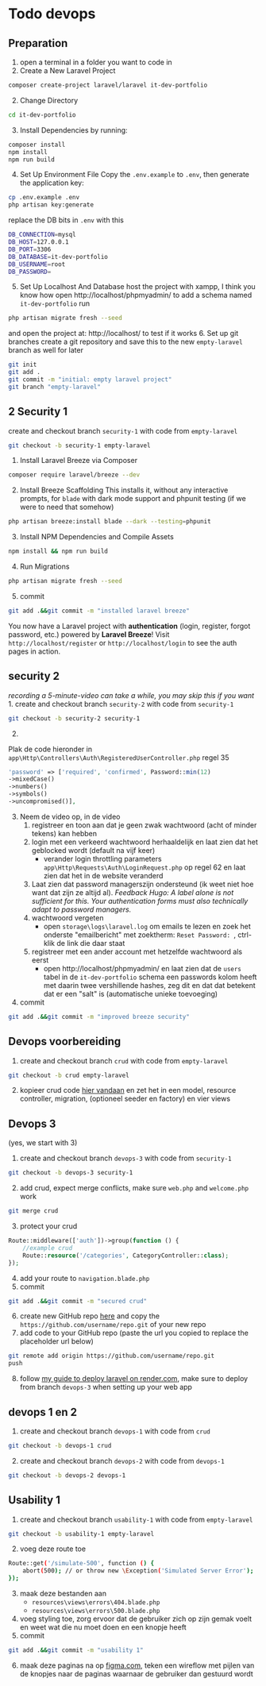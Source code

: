 # Todo devops
## Preparation
1. open a terminal in a folder you want to code in
2. Create a New Laravel Project
```bash
composer create-project laravel/laravel it-dev-portfolio
```
2. Change Directory
```bash
cd it-dev-portfolio
```
3. Install Dependencies by running:
```bash
composer install
npm install
npm run build
```
4. Set Up Environment File
Copy the `.env.example` to `.env`, then generate the application key:
```bash
cp .env.example .env
php artisan key:generate
```
replace the DB bits in `.env` with this
```bash
DB_CONNECTION=mysql
DB_HOST=127.0.0.1
DB_PORT=3306
DB_DATABASE=it-dev-portfolio
DB_USERNAME=root
DB_PASSWORD=
```
5. Set Up Localhost And Database
host the project with xampp, I think you know how
open http://localhost/phpmyadmin/ to add a schema named `it-dev-portfolio`
run 
```bash
php artisan migrate fresh --seed
```
and open the project at: http://localhost/ to test if it works
6. Set up git branches
create a git repository and save this to the new `empty-laravel` branch as well for later
```bash
git init
git add .
git commit -m "initial: empty laravel project"
git branch "empty-laravel"
```

## 2 Security 1
create and checkout branch `security-1` with code from `empty-laravel`
```bash
git checkout -b security-1 empty-laravel
```
1. Install Laravel Breeze via Composer
```bash
composer require laravel/breeze --dev
```
2. Install Breeze Scaffolding
This installs it, without any interactive prompts, for `blade` with dark mode support and phpunit testing (if we were to need that somehow)
```bash
php artisan breeze:install blade --dark --testing=phpunit
```
3. Install NPM Dependencies and Compile Assets
```bash
npm install && npm run build
```
4. Run Migrations
```bash
php artisan migrate fresh --seed
```
5. commit
```bash
git add .&&git commit -m "installed laravel breeze"
```
You now have a Laravel project with **authentication** (login, register, forgot password, etc.) powered by **Laravel Breeze**!
Visit `http://localhost/register` or `http://localhost/login` to see the auth pages in action.

## security 2
*recording a 5-minute-video can take a while, you may skip this if you want*
1.
create and checkout branch `security-2` with code from `security-1`
```bash
git checkout -b security-2 security-1
```
2.
Plak de code hieronder in `app\Http\Controllers\Auth\RegisteredUserController.php` regel 35
```php
'password' => ['required', 'confirmed', Password::min(12)
->mixedCase()
->numbers()
->symbols()
->uncompromised()],
```
3. Neem de video op, in de video
   1. registreer en toon aan dat je geen zwak wachtwoord (acht of minder tekens) kan hebben
   2. login met een verkeerd wachtwoord herhaaldelijk en laat zien dat het geblocked wordt (default na vijf keer)
      - verander login throttling parameters `app\Http\Requests\Auth\LoginRequest.php` op regel 62 en laat zien dat het in de website veranderd
   3. Laat zien dat password managerszijn ondersteund (ik weet niet hoe want dat zijn ze altijd al). *Feedback Hugo: A label alone is not sufficient for this. Your authentication forms must also technically adapt to password managers.*
   4. wachtwoord vergeten
      - open `storage\logs\laravel.log` om emails te lezen en zoek het onderste "emailbericht" met zoektherm: `Reset Password: `, ctrl-klik de link die daar staat
   5. registreer met een ander account met hetzelfde wachtwoord als eerst
      - open http://localhost/phpmyadmin/ en laat zien dat de `users` tabel in de `it-dev-portfolio` schema een passwords kolom heeft met daarin twee vershillende hashes, zeg dit en dat dat betekent dat er een "salt" is (automatische unieke toevoeging)
4. commit
```bash
git add .&&git commit -m "improved breeze security"
```

## Devops voorbereiding
1. create and checkout branch `crud` with code from `empty-laravel`
```bash
git checkout -b crud empty-laravel
```
2. kopieer crud code [hier vandaan](https://github.com/SP4CEBARsystems/it-dev-portfolio-guide/tree/crud) en zet het in een model, resource controller, migration, (optioneel seeder en factory) en vier views


## Devops 3
(yes, we start with 3)
1. create and checkout branch `devops-3` with code from `security-1`
```bash
git checkout -b devops-3 security-1
```
2. add crud, expect merge conflicts, make sure `web.php` and `welcome.php` work
```bash
git merge crud
```
3. protect your crud
```php
Route::middleware(['auth'])->group(function () {
    //example crud
    Route::resource('/categories', CategoryController::class);
});
```
4. add your route to `navigation.blade.php`
5. commit
```bash
git add .&&git commit -m "secured crud"
```
6. create new GitHub repo [here](<https://github.com/new>) and copy the `https://github.com/username/repo.git` of your new repo
7. add code to your GitHub repo (paste the url you copied to replace the placeholder url below)
```bash
git remote add origin https://github.com/username/repo.git
push
```
8. follow [my guide to deploy laravel on render.com](<https://github.com/SP4CEBARsystems/Deploy-Laravel-on-Render>), make sure to deploy from branch `devops-3` when setting up your web app


## devops 1 en 2
1. create and checkout branch `devops-1` with code from `crud`
```bash
git checkout -b devops-1 crud
```
2. create and checkout branch `devops-2` with code from `devops-1`
```bash
git checkout -b devops-2 devops-1
```

## Usability 1
1. create and checkout branch `usability-1` with code from `empty-laravel`
```bash
git checkout -b usability-1 empty-laravel
```
2. voeg deze route toe
```bash
Route::get('/simulate-500', function () {
    abort(500); // or throw new \Exception('Simulated Server Error');
});
```
3. maak deze bestanden aan
   - `resources\views\errors\404.blade.php`
   - `resources\views\errors\500.blade.php`
4. voeg styling toe, zorg ervoor dat de gebruiker zich op zijn gemak voelt en weet wat die nu moet doen en een knopje heeft
5. commit
```bash
git add .&&git commit -m "usability 1"
```
6. maak deze paginas na op [figma.com](https://www.figma.com/), teken een wireflow met pijlen van de knopjes naar de paginas waarnaar de gebruiker dan gestuurd wordt
